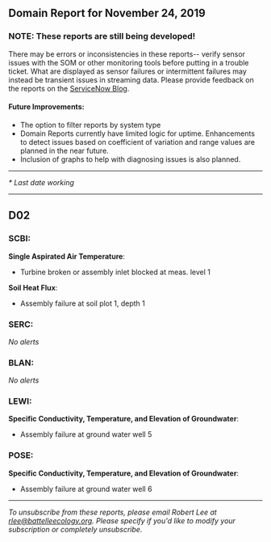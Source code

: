 ## Domain Report for November 24, 2019


### NOTE: These reports are still being developed!
There may be errors or inconsistencies in these reports-- verify sensor issues with the SOM or other monitoring tools before putting in a trouble ticket. What are displayed as sensor failures or intermittent failures may instead be transient issues in streaming data.
Please provide feedback on the reports on the [ServiceNow Blog](https://neon.service-now.com/community?id=community_blog&sys_id=9b4fbe8adbed734017ecf9041d9619be).

#### Future Improvements: 
 - The option to filter reports by system type 
 - Domain Reports currently have limited logic for uptime. Enhancements to detect issues based on coefficient of variation and range values are planned in the near future.
 - Inclusion of graphs to help with diagnosing issues is also planned.

***

_* Last date working_

***
## D02

### SCBI:

**Single Aspirated Air Temperature**:
 - Turbine broken or assembly inlet blocked at meas. level 1

**Soil Heat Flux**:
 - Assembly failure at soil plot 1, depth 1

### SERC:

_No alerts_

### BLAN:

_No alerts_

### LEWI:

**Specific Conductivity, Temperature, and Elevation of Groundwater**:
 - Assembly failure at ground water well 5

### POSE:

**Specific Conductivity, Temperature, and Elevation of Groundwater**:
 - Assembly failure at ground water well 6

***

_To unsubscribe from these reports, please email Robert Lee at rlee@battelleecology.org. Please specify if you'd like to modify your subscription or completely unsubscribe._
